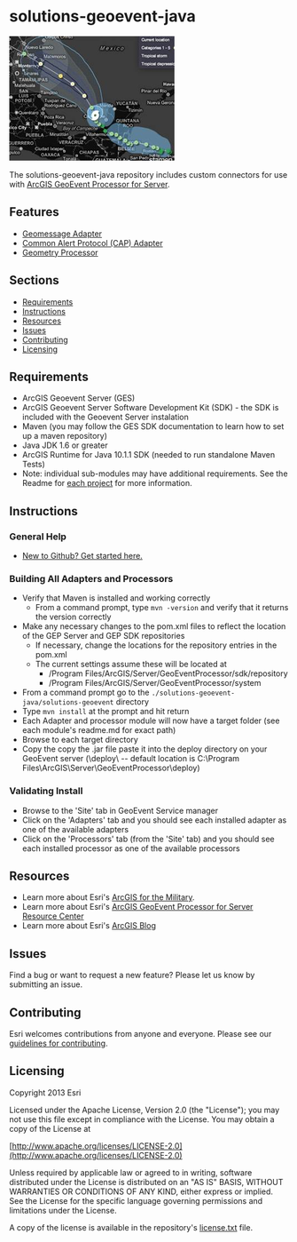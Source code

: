 solutions-geoevent-java 
====================

![Image of geomessage-adapter](images.JPG "solutions-geoevent-java")

The solutions-geoevent-java repository includes custom connectors for use with [ArcGIS GeoEvent Processor for Server](http://www.esri.com/software/arcgis/arcgisserver/extensions/geoevent-extension). 

## Features

* [Geomessage Adapter](solutions-geoevent/adapters/geomessage-adapter/README.md)
* [Common Alert Protocol (CAP) Adapter](solutions-geoevent/adapters/CAP-adapter/README.md)
* [Geometry Processor](solutions-geoevent/processors/geometry-processor/README.md)

## Sections

* [Requirements](#requirements)
* [Instructions](#instructions)
* [Resources](#resources)
* [Issues](#issues)
* [Contributing](#contributing)
* [Licensing](#licensing)

## Requirements

* ArcGIS Geoevent Server (GES)
* ArcGIS Geoevent Server Software Development Kit (SDK) - the SDK is included with the Geoevent Server instalation
* Maven (you may follow the GES SDK documentation to learn how to set up a maven repository)
* Java JDK 1.6 or greater
* ArcGIS Runtime for Java 10.1.1 SDK (needed to run standalone Maven Tests)
* Note: individual sub-modules may have additional requirements. See the Readme for [each project](#features) for more information.

## Instructions

### General Help

* [New to Github? Get started here.](http://htmlpreview.github.com/?https://github.com/Esri/esri.github.com/blob/master/help/esri-getting-to-know-github.html)

### Building All Adapters and Processors
 
* Verify that Maven is installed and working correctly
    * From a command prompt, type `mvn -version` and verify that it returns the version correctly
* Make any necessary changes to the pom.xml files to reflect the location of the GEP Server and GEP SDK repositories
    * If necessary, change the locations for the repository entries in the pom.xml 
    * The current settings assume these will be located at 
        * /Program Files/ArcGIS/Server/GeoEventProcessor/sdk/repository
        * /Program Files/ArcGIS/Server/GeoEventProcessor/system
* From a command prompt go to the `./solutions-geoevent-java/solutions-geoevent` directory
* Type `mvn install` at the prompt and hit return
* Each Adapter and processor module will now have a target folder (see each module's readme.md for exact path)
* Browse to each target directory 
* Copy the copy the .jar file paste it into the deploy directory on your GeoEvent server (<GeoEventServer install location>\deploy\ -- default location is C:\Program Files\ArcGIS\Server\GeoEventProcessor\deploy)
 
### Validating Install
 
* Browse to the 'Site' tab in GeoEvent Service manager
* Click on the 'Adapters' tab and you should see each installed adapter as one of the available adapters
* Click on the 'Processors' tab (from the 'Site' tab) and you should see each installed processor as one of the available processors

## Resources

* Learn more about Esri's [ArcGIS for the Military](http://solutions.arcgis.com/military/).
* Learn more about Esri's [ArcGIS GeoEvent Processor for Server Resource Center](http://pro.arcgis.com/share/geoevent-processor/)
* Learn more about Esri's [ArcGIS Blog](http://blogs.esri.com/esri/arcgis/)

## Issues

Find a bug or want to request a new feature?  Please let us know by submitting an issue.

## Contributing

Esri welcomes contributions from anyone and everyone. Please see our [guidelines for contributing](https://github.com/esri/contributing).

## Licensing

Copyright 2013 Esri

Licensed under the Apache License, Version 2.0 (the "License");
you may not use this file except in compliance with the License.
You may obtain a copy of the License at

   [http://www.apache.org/licenses/LICENSE-2.0](http://www.apache.org/licenses/LICENSE-2.0)

Unless required by applicable law or agreed to in writing, software
distributed under the License is distributed on an "AS IS" BASIS,
WITHOUT WARRANTIES OR CONDITIONS OF ANY KIND, either express or implied.
See the License for the specific language governing permissions and
limitations under the License.

A copy of the license is available in the repository's
[license.txt](license.txt) file.
